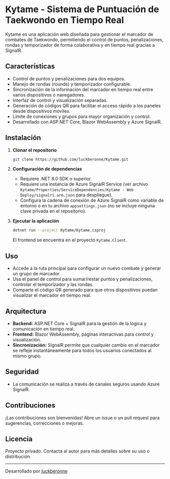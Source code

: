 # Kytame - Sistema de Puntuación de Taekwondo en Tiempo Real

Kytame es una aplicación web diseñada para gestionar el marcador de combates de Taekwondo, permitiendo el control de puntos, penalizaciones, rondas y temporizador de forma colaborativa y en tiempo real gracias a SignalR.

## Características

- Control de puntos y penalizaciones para dos equipos.
- Manejo de rondas (rounds) y temporizador configurable.
- Sincronización de la información del marcador en tiempo real entre varios dispositivos o navegadores.
- Interfaz de control y visualización separadas.
- Generación de códigos QR para facilitar el acceso rápido a los paneles desde dispositivos móviles.
- Límite de conexiones y grupos para mayor organización y control.
- Desarrollado con ASP.NET Core, Blazor WebAssembly y Azure SignalR.

## Instalación

1. **Clonar el repositorio**
   ```bash
   git clone https://github.com/luckberonne/Kytame.git
   ```

2. **Configuración de dependencias**
   - Requiere .NET 8.0 SDK o superior.
   - Requiere una instancia de Azure SignalR Service (ver archivo `Kytame/Properties/ServiceDependencies/Kytame - Web Deploy/signalr1.arm.json` para despliegue).
   - Configura la cadena de conexión de Azure SignalR como variable de entorno o en tu archivo `appsettings.json` (no se incluye ninguna clave privada en el repositorio).

3. **Ejecutar la aplicación**
   ```bash
   dotnet run --project Kytame/Kytame.csproj
   ```
   El frontend se encuentra en el proyecto `Kytame.Client`.

## Uso

- Accede a la ruta principal para configurar un nuevo combate y generar un grupo de marcador.
- Usa el panel de control para sumar/restar puntos y penalizaciones, controlar el temporizador y las rondas.
- Comparte el código QR generado para que otros dispositivos puedan visualizar el marcador en tiempo real.

## Arquitectura

- **Backend:** ASP.NET Core + SignalR para la gestión de la lógica y comunicación en tiempo real.
- **Frontend:** Blazor WebAssembly, páginas interactivas para control y visualización.
- **Sincronización:** SignalR permite que cualquier cambio en el marcador se refleje instantáneamente para todos los usuarios conectados al mismo grupo.

## Seguridad

- La comunicación se realiza a través de canales seguros usando Azure SignalR.

## Contribuciones

¡Las contribuciones son bienvenidas! Abre un issue o un pull request para sugerencias, correcciones o mejoras.

## Licencia

Proyecto privado. Contacta al autor para más detalles sobre su uso o distribución.

---

Desarrollado por [luckberonne](https://github.com/luckberonne)
